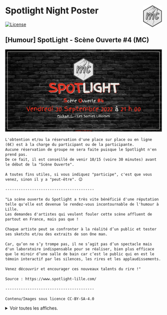 Spotlight Night Poster
<img src="https://raw.githubusercontent.com/mcanouil/hex-stickers/main/SVG/mc.svg" align="right" width="60" />
================

<!-- badges: start -->

[![License](https://img.shields.io/github/license/mcanouil/spotlight-night.png)](LICENSE)
<!-- badges: end -->

## \[Humour\] SpotLight - Scène Ouverte \#4 (MC)

<img alt="Poster for posters/2022-09-30 game night" src="posters/2022-09-30.png" />

    L'obtention et/ou la réservation d'une place sur place ou en ligne (6€) est à la charge du participant ou de la participante.
    Aucune réservation de groupe ne sera faite puisque le Spotlight n'en prend pas.
    De ce fait, il est conseillé de venir 10/15 (voire 30 minutes) avant le début de la "Scène Ouverte".

    A toutes fins utiles, si vous indiquez "participe", c'est que vous venez, sinon il y a "peut-être". 😉

    ----------------------------------------

    "La scène ouverte du Spotlight a très vite bénéficié d'une réputation telle qu'elle est devenue le rendez-vous incontournable de l'humour à Lille.
    Les demandes d'artistes qui veulent fouler cette scène affluent de partout en France, mais pas que !

    Chaque artiste peut se confronter à la réalité d’un public et tester ses sketchs et/ou des extraits de son One man.

    Car, qu’on ne s’y trompe pas, il ne s’agit pas d’un spectacle mais d'un laboratoire indispensable pour se réaliser, bien plus efficace que le miroir d’une salle de bain car c’est le public qui en est le témoin interactif par les silences, les rires et les applaudissements.

    Venez découvrir et encourager ces nouveaux talents du rire !"

    Source : https://www.spotlight-lille.com/

    ----------------------------------------

    Contenu/Images sous licence CC-BY-SA-4.0

<details>
<summary>
Voir toutes les affiches.
</summary>

## \[Jeux\] Game Night \#4 (MC)

<table>
<tr>
<td>
<img alt="Poster for posters/2022-09-30 game night" src="posters/2022-09-30.png" />
</td>
<td>
<img alt="Poster for posters/2022-05-05 game night" src="posters/2022-05-05.png" />
</td>
<td>
<img alt="Poster for posters/2022-04-07 game night" src="posters/2022-04-07.png" />
</td>
<td>
<img alt="Poster for posters/2022-03-03 game night" src="posters/2022-03-03.png" />
</td>
</tr>
</table>
</details>
